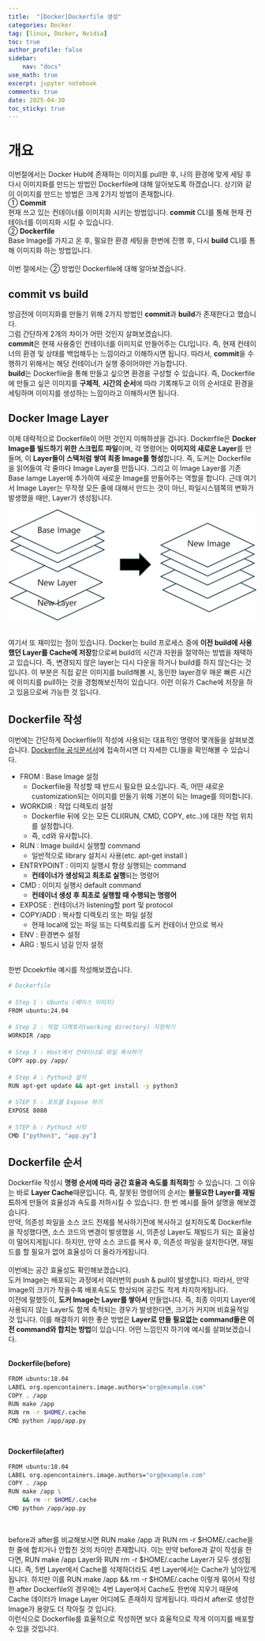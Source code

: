 ```yaml
---
title:  "[Docker]Dockerfile 생성"
categories: Docker
tag: [linux, Docker, Nvidia]
toc: true
author_profile: false
sidebar:
    nav: "docs"
use_math: true
excerpt: jupyter notebook
comments: true
date: 2025-04-30
toc_sticky: true
---
```


# 개요
이번절에서는 Docker Hub에 존재하는 이미지를 pull한 후, 나의 환경에 맞게 세팅 후 다시 이미지화를 만드는 방법인 Dockerfile에 대해 알아보도록 하겠습니다. 상기와 같이 이미지를 만드는 방법은 크게 2가지 방법이 존재합니다.    
① **Commit**   
현재 쓰고 있는 컨테이너를 이미지화 시키는 방법입니다. **commit** CLI를 통해 현재 컨테이너를 이미지화 시킬 수 있습니다.    
② **Dockerfile**   
Base Image를 가지고 온 후, 필요한 환경 세팅을 한번에 진행 후, 다시 **build** CLI를 통해 이미지화 하는 방법입니다.   
<br>
이번 절에서는 ② 방법인 Dockerfile에 대해 알아보겠습니다.   

## commit vs build
방금전에 이미지화를 만들기 위해 2가지 방법인 **commit**과 **build**가 존재한다고 했습니다.   
그럼 간단하게 2개의 차이가 어떤 것인지 살펴보겠습니다.   
**commit**은 현재 사용중인 컨테이너를 이미지로 만들어주는 CLI입니다. 즉, 현재 컨테이너의 환경 및 상태를 백업해두는 느낌이라고 이해하시면 됩니다. 따라서, **commit**을 수행하기 위해서는 해당 컨테이너가 실행 중이어야만 가능합니다.   
**build**는 Dockerfile을 통해 만들고 싶으면 환경을 구성할 수 있습니다. 즉, Dockerfile에 만들고 싶은 이미지를 **구체적**, **시간의 순서**에 따라 기록해두고 이의 순서대로 환경을 세팅하며 이미지를 생성하는 느낌이라고 이해하시면 됩니다.   

## Docker Image Layer
이제 대략적으로 Dockerfile이 어떤 것인지 이해하셨을 겁니다. Dockerfile은 **Docker Image를 빌드하기 위한 스크립트 파일**이며, 각 명령어는 **이미지의 새로운 Layer**를 만들며, 이 **Layer들이 스택처럼 쌓여 최종 Image를 형성**합니다. 즉, 도커는 Dockerfile을 읽어들여 각 줄마다 Image Layer를 만듭니다. 그리고 이 Image Layer를 기존 Base Iamge Layer에 추가하여 새로운 Image를 만들어주는 역할을 합니다. 근데 여기서 Image Layer는 무작정 모든 줄에 대해서 만드는 것이 아닌, 파일시스템쪽의 변화가 발생했을 때만, Layer가 생성됩니다.   
<div style="text-align : center;">
<img src="../../../assets/images/Docker/2025-04-30-dockerfile/Layer1.png" alt="Layer1" style="zoom:150%;" />    
</div>    
<br>

여기서 또 재미있는 점이 있습니다. Docker는 build 프로세스 중에 **이전 build에 사용했던 Layer를 Cache에 저장**함으로써 build의 시간과 자원을 절약하는 방법을 채택하고 있습니다. 즉, 변경되지 않은 layer는 다시 다운을 하거나 build를 하지 않는다는 것입니다. 이 부분은 직접 같은 이미지를 build해볼 시, 동인한 layer경우 매운 빠른 시간에 이미지를 pull하는 것을 경험해보신적이 있습니다. 이런 이유가 Cache에 저장을 하고 있음으로써 가능한 것 입니다.   

## Dockerfile 작성
이번에는 간단하게 Dockerfile의 작성에 사용되는 대표적인 명령어 몇개들을 살펴보겠습니다. <a href="https://docs.docker.com/reference/dockerfile/" target="_blank">Dockerfile 공식문서서</a>에 접속하시면 더 자세한 CLI들을 확인해볼 수 있습니다.   
- FROM : Base Image 설정
    - Dockerfile을 작성할 때 반드시 필요한 요소입니다. 즉, 어떤 새로운 customization되는 이미지를 만들기 위해 기본이 되는 Image를 의미합니다.   
- WORKDIR : 작업 디렉토리 설정
    - Dockerfile 뒤에 오는 모든 CLI(RUN, CMD, COPY, etc..)에 대한 작업 위치를 설정합니다.
    - 즉, cd와 유사합니다.
- RUN : Image build시 실행할 command
    - 일반적으로 library 설치시 사용(etc. apt-get install )
- ENTRYPOINT : 이미지 실행시 항상 실행되는 command
    - **컨테이너가 생성되고 최초로 실행**되는 명령어
- CMD : 이미지 실행시 default command
    - **컨테이너 생성 후 최초로 실행할 때 수행되는 명령어**
- EXPOSE : 컨테이너가 listening할 port 및 protocol
- COPY/ADD : 복사할 디렉토리 또는 파일 설정
    - 현재 local에 있는 파일 또는 디렉토리를 도커 컨테이너 안으로 복사
- ENV : 환경변수 설정
- ARG : 빌드시 넘길 인자 설정

<br>
한번 Dcoekrfile 예시를 작성해보겠습니다.   

```bash
# Dockerfile

# Step 1 : Ubuntu (베이스 이미지)
FROM ubuntu:24.04

# Step 2 : 작업 디렉토리(working directory) 지정하기
WORKDIR /app

# Step 3 : Host에서 컨테이너로 파일 복사하기
COPY app.py /app/

# Step 4 : Python3 설치
RUN apt-get update && apt-get install -y python3

# STEP 5 : 포트를 Expose 하기
EXPOSE 8080

# STEP 6 : Python3 시작
CMD ["python3", "app.py"]
```

## Dockerfile 순서
Dockerfile 작성시 **명령 순서에 따라 공간 효율과 속도를 최적화**할 수 있습니다. 그 이유는 바로 **Layer Cache**때문입니다. 즉, 잘못된 명령어의 순서는 **불필요한 Layer를 재빌드**하게 만들어 효율성과 속도를 저하시킬 수 있습니다. 한 번 예시를 들어 설명을 해보겠습니다.   
만약, 의존성 파일을 소스 코드 전체를 복사하기전에 복사하고 설치하도록 Dockerfile을 작성했다면, 소스 코드의 변경이 발생했을 시, 의존성 Layer도 재빌드가 되는 효율성이 떨어지게됩니다. 하지만, 만약 소스 코드를 복사 후, 의존성 파일을 설치한다면, 재빌드를 할 필요가 없어 효율성이 더 올라가게됩니다.    
<br>
이번에는 공간 효율성도 확인해보겠습니다.   
도커 Image는 배포되는 과정에서 여러번의 push & pull이 발생합니다. 따라서, 만약 Image의 크기가 작을수록 배포속도도 향상되며 공간도 적게 차지하게됩니다.    
이전에 말했듯이, **도커 Image는 Layer를 쌓아서** 만들업니다. 즉, 최종 이미지 Layer에 사용되지 않는 Layer도 함께 축적되는 경우가 발생한다면, 크기가 커지며 비효율적일 것 입니다. 이를 해결하기 위한 좋은 방법은 **Layer로 만들 필요없는 command들은 이전 command와 합치는 방법**이 있습니다. 어떤 느낌인지 하기에 예시를 살펴보겠습니다.   
<br>

**Dockerfile(before)**  
```bash
FROM ubuntu:18.04
LABEL org.opencontainers.image.authors="org@example.com"
COPY . /app
RUN make /app
RUN rm -r $HOME/.cache
CMD python /app/app.py
``` 
<br>

**Dockerfile(after)**
```bash
FROM ubuntu:18.04
LABEL org.opencontainers.image.authors="org@example.com"
COPY . /app
RUN make /app \
    && rm -r $HOME/.cache
CMD python /app/app.py
```
<br>

before과 after를 비교해보시면 RUN make /app 과 RUN rm -r $HOME/.cache을 한 줄에 합치거나 안합친 것의 차이만 존재합니다. 이는 만약 before과 같이 작성을 한다면, RUN make /app Layer와 RUN rm -r $HOME/.cache Layer가 모두 생성됩니다. 즉, 5번 Layer에서 Cache를 삭제하더라도 4번 Layer에서는 Cache가 남아있게됩니다. 하지만 이를 RUN make /app && rm -r $HOME/.cache 이렇게 묶어서 작성한 after Dockerfile의 경우에는 4번 Layer에서 Cache도 한번에 지우기 때문에 Cache 데이터가 Image Layer 어디에도 존재하지 않게됩니다. 따라서 after로 생성한 Image가 용량도 더 작아질 것 입니다.   
이런식으로 Dockerfile를 효율적으로 작성하면 보다 효율적으로 작게 이미지를 배포할 수 있을 것입니다. 